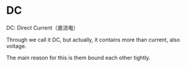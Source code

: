 # DC

DC: Direct Current（直流电）

Through we call it DC, but actually, it contains more than current, also voltage.

The main reason for this is them bound each other tightly.

